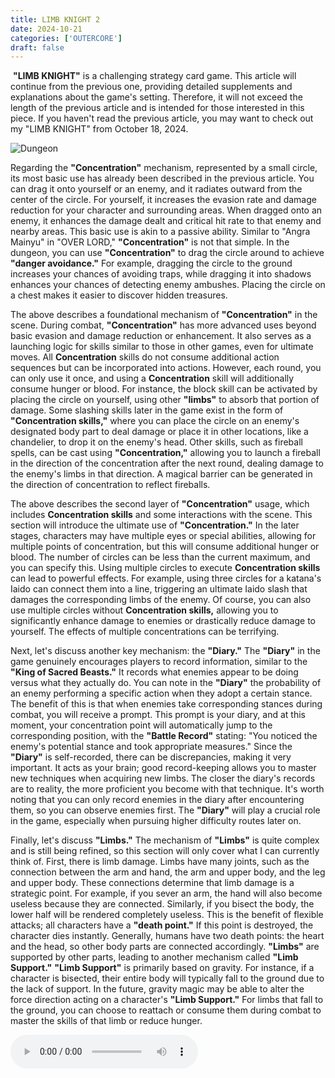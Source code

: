 ```yaml
---
title: LIMB KNIGHT 2
date: 2024-10-21
categories: ['OUTERCORE']
draft: false
---
```


​	**"LIMB KNIGHT"** is a challenging strategy card game. This article will continue from the previous one, providing detailed supplements and explanations about the game's setting. Therefore, it will not exceed the length of the previous article and is intended for those interested in this piece. If you haven't read the previous article, you may want to check out my "LIMB KNIGHT" from October 18, 2024.

<img src="/images/LIMB KIGHT 2 - Dungeon.png" alt="Dungeon" class="img-responsive">

Regarding the **"Concentration"** mechanism, represented by a small circle, its most basic use has already been described in the previous article. You can drag it onto yourself or an enemy, and it radiates outward from the center of the circle. For yourself, it increases the evasion rate and damage reduction for your character and surrounding areas. When dragged onto an enemy, it enhances the damage dealt and critical hit rate to that enemy and nearby areas. This basic use is akin to a passive ability. Similar to "Angra Mainyu" in "OVER LORD," **"Concentration"** is not that simple. In the dungeon, you can use **"Concentration"** to drag the circle around to achieve **"danger avoidance."** For example, dragging the circle to the ground increases your chances of avoiding traps, while dragging it into shadows enhances your chances of detecting enemy ambushes. Placing the circle on a chest makes it easier to discover hidden treasures.

The above describes a foundational mechanism of **"Concentration"** in the scene. During combat, **"Concentration"** has more advanced uses beyond basic evasion and damage reduction or enhancement. It also serves as a launching logic for skills similar to those in other games, even for ultimate moves. All **Concentration** skills do not consume additional action sequences but can be incorporated into actions. However, each round, you can only use it once, and using a **Concentration** skill will additionally consume hunger or blood. For instance, the block skill can be activated by placing the circle on yourself, using other **"limbs"** to absorb that portion of damage. Some slashing skills later in the game exist in the form of **"Concentration skills,"** where you can place the circle on an enemy's designated body part to deal damage or place it in other locations, like a chandelier, to drop it on the enemy's head. Other skills, such as fireball spells, can be cast using **"Concentration,"** allowing you to launch a fireball in the direction of the concentration after the next round, dealing damage to the enemy's limbs in that direction. A magical barrier can be generated in the direction of concentration to reflect fireballs.

The above describes the second layer of **"Concentration"** usage, which includes **Concentration skills** and some interactions with the scene. This section will introduce the ultimate use of **"Concentration."** In the later stages, characters may have multiple eyes or special abilities, allowing for multiple points of concentration, but this will consume additional hunger or blood. The number of circles can be less than the current maximum, and you can specify this. Using multiple circles to execute **Concentration skills** can lead to powerful effects. For example, using three circles for a katana's Iaido can connect them into a line, triggering an ultimate Iaido slash that damages the corresponding limbs of the enemy. Of course, you can also use multiple circles without **Concentration skills,** allowing you to significantly enhance damage to enemies or drastically reduce damage to yourself. The effects of multiple concentrations can be terrifying.

Next, let's discuss another key mechanism: the **"Diary."** The **"Diary"** in the game genuinely encourages players to record information, similar to the **"King of Sacred Beasts."** It records what enemies appear to be doing versus what they actually do. You can note in the **"Diary"** the probability of an enemy performing a specific action when they adopt a certain stance. The benefit of this is that when enemies take corresponding stances during combat, you will receive a prompt. This prompt is your diary, and at this moment, your concentration point will automatically jump to the corresponding position, with the **"Battle Record"** stating: "You noticed the enemy's potential stance and took appropriate measures." Since the **"Diary"** is self-recorded, there can be discrepancies, making it very important. It acts as your brain; good record-keeping allows you to master new techniques when acquiring new limbs. The closer the diary's records are to reality, the more proficient you become with that technique. It's worth noting that you can only record enemies in the diary after encountering them, so you can observe enemies first. The **"Diary"** will play a crucial role in the game, especially when pursuing higher difficulty routes later on.

Finally, let's discuss **"Limbs."** The mechanism of **"Limbs"** is quite complex and is still being refined, so this section will only cover what I can currently think of. First, there is limb damage. Limbs have many joints, such as the connection between the arm and hand, the arm and upper body, and the leg and upper body. These connections determine that limb damage is a strategic point. For example, if you sever an arm, the hand will also become useless because they are connected. Similarly, if you bisect the body, the lower half will be rendered completely useless. This is the benefit of flexible attacks; all characters have a **"death point."** If this point is destroyed, the character dies instantly. Generally, humans have two death points: the heart and the head, so other body parts are connected accordingly. **"Limbs"** are supported by other parts, leading to another mechanism called **"Limb Support."** **"Limb Support"** is primarily based on gravity. For instance, if a character is bisected, their entire body will typically fall to the ground due to the lack of support. In the future, gravity magic may be able to alter the force direction acting on a character's **"Limb Support."** For limbs that fall to the ground, you can choose to reattach or consume them during combat to master the skills of that limb or reduce hunger.

<audio controls autoplay>
  <source src="/audios/Jonathan Coulton,GLaDOS - Still Alive.mp3" type="audio/mpeg">
  Your browser does not support the audio tag.
</audio>
